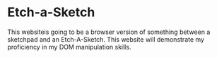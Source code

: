 # Etch-a-Sketch
This websiteis going to be a browser version of something between
a sketchpad and an Etch-A-Sketch. This website will demonstrate my proficiency in my DOM manipulation skills.